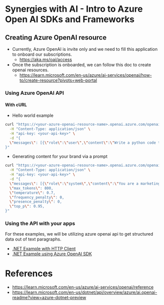 # Synergies with AI - Intro to Azure Open AI SDKs and Frameworks

## Creating Azure OpenAI resource

* Currently, Azure OpenAI is invite only and we need to fill this application to onboard our subscriptions.
  * <https://aka.ms/oai/access>
* Once the subscription is onboarded, we can follow this doc to create openai resources.
  * <https://learn.microsoft.com/en-us/azure/ai-services/openai/how-to/create-resource?pivots=web-portal>

### Using Azure OpenAI API

#### With cURL

* Hello world example

```bash
curl "https://<your-azure-openai-resource-name>.openai.azure.com/openai/deployments/<deployment-name>/chat/completions?api-version=2024-02-15-preview" \
  -H "Content-Type: application/json" \
  -H "api-key: <your-api-key>" \
  -d "{
  \"messages\": [{\"role\":\"user\",\"content\":\"Write a python code to take username as input and print Hello username to the console\"}]
}"

```

* Generating content for your brand via a prompt
```bash
curl "https://<your-azure-openai-resource-name>.openai.azure.com/openai/deployments/<deployment-name>/chat/completions?api-version=2024-02-15-preview" \
  -H "Content-Type: application/json" \
  -H "api-key: <your-api-key>" \
  -d "{
  \"messages\": [{\"role\":\"system\",\"content\":\"You are a marketing writing assistant. You help come up with creative content ideas and content like marketing emails, blog posts, tweets, ad copy and product descriptions. You write in a friendly yet professional tone but can tailor your writing style that best works for a user-specified audience. If you do not know the answer to a question, respond by saying I do not know the answer to your question.\"},{\"role\":\"user\",\"content\":\"My company sells sustainable bamboo water bottles. The company is launching a new line of bottles with vibrant, eye-catching designs. Please write a compelling social media post promoting the new collection.\"}],
  \"max_tokens\": 800,
  \"temperature\": 0.7,
  \"frequency_penalty\": 0,
  \"presence_penalty\": 0,
  \"top_p\": 0.95,
}"
```
### Using the API with your apps

For these examples, we will be utilizing azure openai api to get structured data out of text paragraphs.

* [.NET Example with HTTP Client](./dotnet-httpclient-example/)
* [.NET Example using Azure OpenAI SDK](./dotnet-sdk-example/)

# References
* https://learn.microsoft.com/en-us/azure/ai-services/openai/reference
* https://learn.microsoft.com/en-us/dotnet/api/overview/azure/ai.openai-readme?view=azure-dotnet-preview